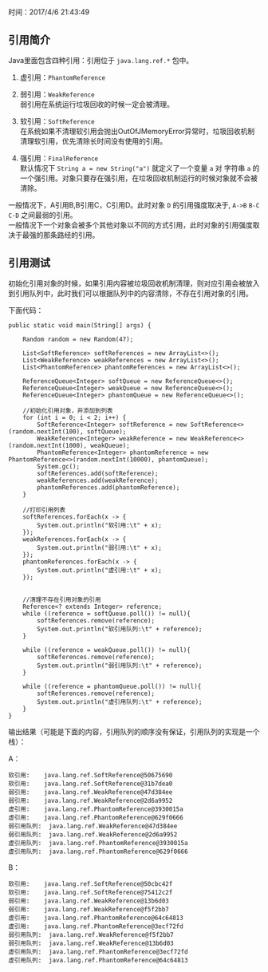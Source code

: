##
时间：2017/4/6 21:43:49 

## 引用简介
Java里面包含四种引用：引用位于 `java.lang.ref.*` 包中。
  
1. 虚引用：`PhantomReference`  
     
2. 弱引用：`WeakReference`  
   弱引用在系统运行垃圾回收的时候一定会被清理。
3. 软引用：`SoftReference`   
   在系统如果不清理软引用会抛出OutOfJMemoryError异常时，垃圾回收机制清理软引用，优先清除长时间没有使用的引用。
4. 强引用：`FinalReference`  
   默认情况下 `String a = new String("a")` 就定义了一个变量 `a` 对 字符串 `a` 的一个强引用。对象只要存在强引用，在垃圾回收机制运行的时候对象就不会被清除。

一般情况下，A引用B,B引用C，C引用D。此时对象 `D` 的引用强度取决于, `A->B` `B-C` `C-D` 之间最弱的引用。  
一般情况下一个对象会被多个其他对象以不同的方式引用，此时对象的引用强度取决于最强的那条路经的引用。

## 引用测试
初始化引用对象的时候，如果引用内容被垃圾回收机制清理，则对应引用会被放入到引用队列中，此时我们可以根据队列中的内容清除，不存在引用对象的引用。

下面代码：

	public static void main(String[] args) {

        Random random = new Random(47);

        List<SoftReference> softReferences = new ArrayList<>();
        List<WeakReference> weakReferences = new ArrayList<>();
        List<PhantomReference> phantomReferences = new ArrayList<>();

        ReferenceQueue<Integer> softQueue = new ReferenceQueue<>();
        ReferenceQueue<Integer> weakQueue = new ReferenceQueue<>();
        ReferenceQueue<Integer> phantomQueue = new ReferenceQueue<>();

        //初始化引用对象，并添加到列表
        for (int i = 0; i < 2; i++) {
            SoftReference<Integer> softReference = new SoftReference<>(random.nextInt(100), softQueue);
            WeakReference<Integer> weakReference = new WeakReference<>(random.nextInt(1000), weakQueue);
            PhantomReference<Integer> phantomReference = new PhantomReference<>(random.nextInt(10000), phantomQueue);
            System.gc();
            softReferences.add(softReference);
            weakReferences.add(weakReference);
            phantomReferences.add(phantomReference);
        }

        //打印引用列表
        softReferences.forEach(x -> {
            System.out.println("软引用:\t" + x);
        });
        weakReferences.forEach(x -> {
            System.out.println("弱引用:\t" + x);
        });
        phantomReferences.forEach(x -> {
            System.out.println("虚引用:\t" + x);
        });


        //清理不存在引用对象的引用
        Reference<? extends Integer> reference;
        while ((reference = softQueue.poll()) != null){
            softReferences.remove(reference);
            System.out.println("软引用队列:\t" + reference);
        }

        while ((reference = weakQueue.poll()) != null){
            softReferences.remove(reference);
            System.out.println("弱引用队列:\t" + reference);
        }

        while ((reference = phantomQueue.poll()) != null){
            softReferences.remove(reference);
            System.out.println("虚引用队列:\t" + reference);
        }
    }
输出结果（可能是下面的内容，引用队列的顺序没有保证，引用队列的实现是一个栈）：

A：

	软引用:	java.lang.ref.SoftReference@50675690
	软引用:	java.lang.ref.SoftReference@31b7dea0
	弱引用:	java.lang.ref.WeakReference@47d384ee
	弱引用:	java.lang.ref.WeakReference@2d6a9952
	虚引用:	java.lang.ref.PhantomReference@3930015a
	虚引用:	java.lang.ref.PhantomReference@629f0666
	弱引用队列:	java.lang.ref.WeakReference@47d384ee
	弱引用队列:	java.lang.ref.WeakReference@2d6a9952
	虚引用队列:	java.lang.ref.PhantomReference@3930015a
	虚引用队列:	java.lang.ref.PhantomReference@629f0666

B：

	软引用:	java.lang.ref.SoftReference@50cbc42f
	软引用:	java.lang.ref.SoftReference@75412c2f
	弱引用:	java.lang.ref.WeakReference@13b6d03
	弱引用:	java.lang.ref.WeakReference@f5f2bb7
	虚引用:	java.lang.ref.PhantomReference@64c64813
	虚引用:	java.lang.ref.PhantomReference@3ecf72fd
	弱引用队列:	java.lang.ref.WeakReference@f5f2bb7
	弱引用队列:	java.lang.ref.WeakReference@13b6d03
	虚引用队列:	java.lang.ref.PhantomReference@3ecf72fd
	虚引用队列:	java.lang.ref.PhantomReference@64c64813